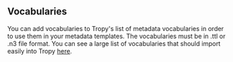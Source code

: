 ## Vocabularies

You can add vocabularies to Tropy's list of metadata vocabularies in order to use them in your metadata templates. The vocabularies must be in .ttl or .n3 file format. You can see a large list of vocabularies that should import easily into Tropy [here](http://lov.okfn.org/dataset/lov/vocabs).



